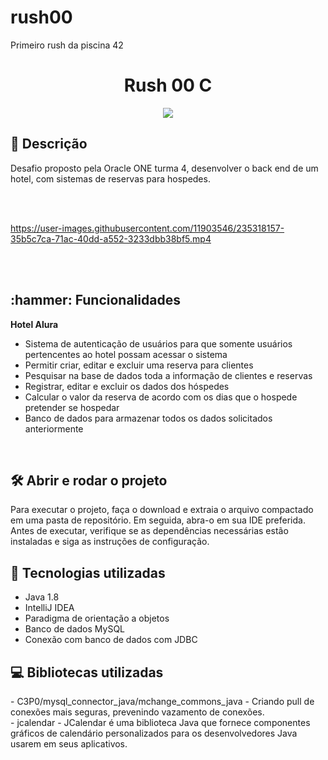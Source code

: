 # rush00
Primeiro rush da piscina 42

<h1 align="center"> Rush 00 C </h1>



<p align="center">
<img src="http://img.shields.io/static/v1?label=STATUS&message=%20CONCLUIDO&color=GREEN&style=for-the-badge"/>
</p>
 
<h2 align="left"> 📖 Descrição </h2>

Desafio proposto pela Oracle ONE turma 4, desenvolver o back end de um hotel, com sistemas de reservas para hospedes.

<br><br>



https://user-images.githubusercontent.com/11903546/235318157-35b5c7ca-71ac-40dd-a552-3233dbb38bf5.mp4



<br><br>

<h2 align="left">:hammer: Funcionalidades</h2>

<strong>Hotel Alura</strong>
        
- Sistema de autenticação de usuários para que somente usuários pertencentes ao hotel possam acessar o sistema
- Permitir criar, editar e excluir uma reserva para clientes
- Pesquisar na base de dados toda a informação de clientes e reservas
- Registrar, editar e excluir os dados dos hóspedes
- Calcular o valor da reserva de acordo com os dias que o hospede pretender se hospedar
- Banco de dados para armazenar todos os dados solicitados anteriormente

<br>
<h2>🛠️ Abrir e rodar o projeto</h2>

Para executar o projeto, faça o download e extraia o arquivo compactado em uma pasta de repositório. Em seguida, abra-o em sua IDE preferida. Antes de executar, verifique se as dependências necessárias estão instaladas e siga as instruções de configuração.

<h2> 🧑 Tecnologias utilizadas </h2>

- Java 1.8
- IntelliJ IDEA
- Paradigma de orientação a objetos
- Banco de dados MySQL
- Conexão com banco de dados com JDBC

<h2> 💻 Bibliotecas utilizadas </h2>
- C3P0/mysql_connector_java/mchange_commons_java - Criando pull de conexões mais seguras, prevenindo vazamento de conexões.<br>
- jcalendar - JCalendar é uma biblioteca Java que fornece componentes gráficos de calendário personalizados para os desenvolvedores Java usarem em seus aplicativos.
